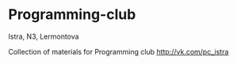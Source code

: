 # Programming-club
Istra, N3, Lermontova


Collection of materials for Programming club
http://vk.com/pc_istra
